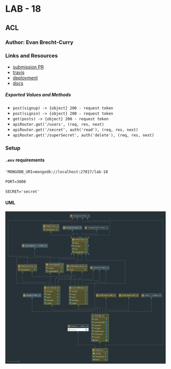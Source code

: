 # LAB - 18

 ## ACL

 ### Author: Evan Brecht-Curry

 ### Links and Resources
* [submission PR](https://github.com/evan-401-advanced-javascript/lab-18-acl/pull/1)
* [travis](https://www.travis-ci.com/evan-401-advanced-javascript/lab-18-acl)
* [deployment](https://lab-18-acl.herokuapp.com/) 
* [docs](http://localhost:3000/docs/)


 ##### Exported Values and Methods
* `post(signup) -> {object} 200 - request token`
* `post(signin) -> {object} 200 - request token`
* `get(posts) -> {object} 200 - request token`
* `apiRouter.get('/users', (req, res, next)`
* `apiRouter.get('/secret', auth('read'), (req, res, next)`
* `apiRouter.get('/superSecret', auth('delete'), (req, res, next)`

### Setup

#### `.env` requirements
`'MONGODB_URI=mongodb://localhost:27017/lab-18`

`PORT=3000`

`SECRET='secret'`

 #### UML
![UML](uml.png)